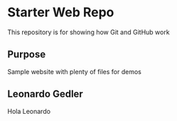 # Starter Web Repo

This repository is for showing how Git and GitHub work

## Purpose

Sample website with plenty of files for demos

## Leonardo Gedler
Hola Leonardo